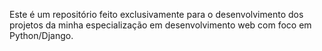 Este é um repositório feito exclusivamente para o desenvolvimento dos projetos da minha especialização em desenvolvimento web com foco em Python/Django.
